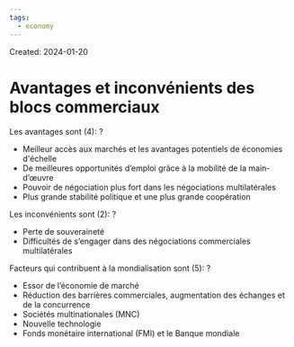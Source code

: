 ```yaml
---
tags:
  - economy
---
```

Created: 2024-01-20

# Avantages et inconvénients des blocs commerciaux

Les avantages sont (4):
?
- Meilleur accès aux marchés et les avantages potentiels de économies d'échelle
- De meilleures opportunités d’emploi grâce à la mobilité de la main-d’œuvre
- Pouvoir de négociation plus fort dans les négociations multilatérales
- Plus grande stabilité politique et une plus grande coopération
<!--SR:!2024-02-09,6,150-->

Les inconvénients sont (2):
?
- Perte de souveraineté
- Difficultés de s’engager dans des négociations commerciales multilatérales
<!--SR:!2024-02-08,8,190-->

Facteurs qui contribuent à la mondialisation sont (5):
?
- Essor de l’économie de marché
- Réduction des barrières commerciales, augmentation des échanges et de la concurrence
- Sociétés multinationales (MNC)
- Nouvelle technologie
- Fonds monétaire international (FMI) et le Banque mondiale
<!--SR:!2024-02-04,8,230-->